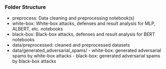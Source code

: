 ### Folder Structure
- preprocess: Data cleaning and preprocessing notebook(s)
- white-box: White-box attacks, defenses and result analysis for MLP, ALBERT, etc. notebooks
- black-box: Black-box attacks, defenses and result analysis for BERT notebooks
- data/preprocessed: cleaned and preprocessed datasets
- data/generated\_adversarial\_spams/
        - white-box: generated adversarial spams by white-box attacks
        - black-box: generated adversarial spams by black-box attacks

